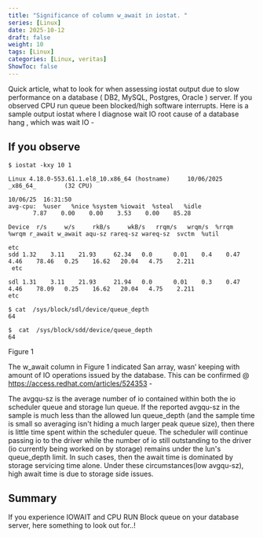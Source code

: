 ```yaml
---
title: "Significance of column w_await in iostat. "
series: [Linux]
date: 2025-10-12
draft: false
weight: 10
tags: [Linux]
categories: [Linux, veritas]
ShowToc: false
---
```


 Quick article, what to look for when assessing iostat output due to slow performance on a database ( DB2, MySQL, Postgres, Oracle  ) server. If you observed CPU run queue been blocked/high software interrupts. Here is a sample output iostat where I diagnose wait IO root cause of a database hang , which was wait IO -

If you observe
-----

	$ iostat -kxy 10 1

	Linux 4.18.0-553.61.1.el8_10.x86_64 (hostname)     10/06/2025      _x86_64_        (32 CPU)   

	10/06/25  16:31:50
	avg-cpu:  %user   %nice %system %iowait  %steal   %idle
           7.87    0.00    0.00    3.53    0.00    85.28

	Device	r/s     w/s     rkB/s     wkB/s   rrqm/s   wrqm/s  %rrqm  %wrqm r_await w_await aqu-sz rareq-sz wareq-sz  svctm  %util

	etc
	sdd	1.32	3.11	21.93	  62.34	  0.0	   0.01	   0.4    0.47  4.46	78.46	0.25	16.62	20.04	4.75	2.211 
	 etc
	
	sdl	1.31	3.11	21.93	  21.94	  0.0	   0.01	   0.3    0.47  4.46	78.09	0.25	16.62	20.04	4.75	2.211	
	etc

	$ cat  /sys/block/sdl/device/queue_depth
	64

	$  cat  /sys/block/sdd/device/queue_depth
	64

Figure 1

The w_await column in Figure 1 indicated San array, wasn’ keeping with amount of IO operations issued by the database.  This can be  confirmed @  https://access.redhat.com/articles/524353 -

The avgqu-sz is the average number of io contained within both the io scheduler queue and storage lun queue. If the reported avgqu-sz in the sample is much less than the allowed lun queue_depth (and the sample time is small so averaging isn't hiding a much larger peak queue size), then there is little time spent within the scheduler queue. The scheduler will continue passing io to the driver while the number of io still outstanding to the driver (io currently being worked on by storage) remains under the lun's queue_depth limit. In such cases, then the await time is dominated by storage servicing time alone. Under these circumstances(low avgqu-sz), high await time is due to storage side issues.    

Summary
-------

If you experience IOWAIT and CPU RUN Block queue on your database server,  here something to look out for..!
